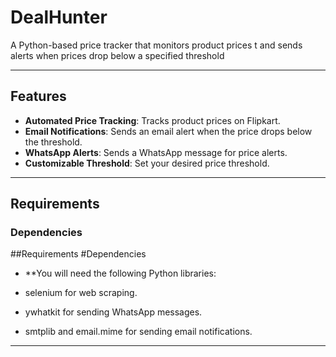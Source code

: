 # DealHunter
A Python-based price tracker that monitors product prices t and sends alerts when prices drop below a specified threshold


---

## Features
- **Automated Price Tracking**: Tracks product prices on Flipkart.
- **Email Notifications**: Sends an email alert when the price drops below the threshold.
- **WhatsApp Alerts**: Sends a WhatsApp message for price alerts.
- **Customizable Threshold**: Set your desired price threshold.

---

## Requirements

### Dependencies
##Requirements
#Dependencies
- **You will need the following Python libraries:

-  selenium for web scraping.
-  ywhatkit for sending WhatsApp messages.
-  smtplib and email.mime for sending email notifications.

  ---
  
